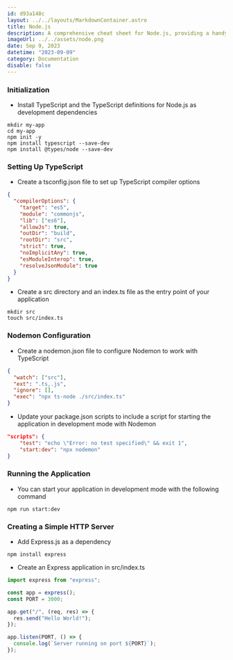 ```yaml
---
id: d93a148c
layout: ../../layouts/MarkdownContainer.astro
title: Node.js
description: A comprehensive cheat sheet for Node.js, providing a handy reference for setting up, developing, and optimizing Node.js applications. Ideal for both beginners and experienced developers who want to keep key concepts and commands at their fingertips.
imageUrl: ../../assets/node.png
date: Sep 9, 2023
datetime: "2023-09-09"
category: Documentation
disable: false
---
```


### Initialization

- Install TypeScript and the TypeScript definitions for Node.js as development dependencies

```
mkdir my-app
cd my-app
npm init -y
npm install typescript --save-dev
npm install @types/node --save-dev
```

### Setting Up TypeScript

- Create a tsconfig.json file to set up TypeScript compiler options

```json
{
  "compilerOptions": {
    "target": "es5",
    "module": "commonjs",
    "lib": ["es6"],
    "allowJs": true,
    "outDir": "build",
    "rootDir": "src",
    "strict": true,
    "noImplicitAny": true,
    "esModuleInterop": true,
    "resolveJsonModule": true
  }
}
```

- Create a src directory and an index.ts file as the entry point of your application

```
mkdir src
touch src/index.ts
```

### Nodemon Configuration

- Create a nodemon.json file to configure Nodemon to work with TypeScript

```json
{
  "watch": ["src"],
  "ext": ".ts,.js",
  "ignore": [],
  "exec": "npx ts-node ./src/index.ts"
}
```

- Update your package.json scripts to include a script for starting the application in development mode with Nodemon

```json
"scripts": {
    "test": "echo \"Error: no test specified\" && exit 1",
    "start:dev": "npx nodemon"
}
```

### Running the Application

- You can start your application in development mode with the following command

```
npm run start:dev
```

### Creating a Simple HTTP Server

- Add Express.js as a dependency

```
npm install express
```

- Create an Express application in src/index.ts

```typescript
import express from "express";

const app = express();
const PORT = 3000;

app.get("/", (req, res) => {
  res.send("Hello World!");
});

app.listen(PORT, () => {
  console.log(`Server running on port ${PORT}`);
});
```
